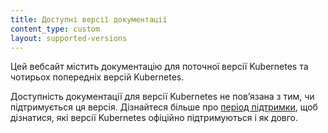 ```yaml
---
title: Доступні версії документації
content_type: custom
layout: supported-versions
---
```


Цей вебсайт містить документацію для поточної версії Kubernetes та чотирьох попередніх версій Kubernetes.

Доступність документації для версії Kubernetes не повʼязана з тим, чи підтримується ця версія. Дізнайтеся більше про [період підтримки](/releases/patch-releases/#період-підтримки), щоб дізнатися, які версії Kubernetes офіційно підтримуються і як довго.
